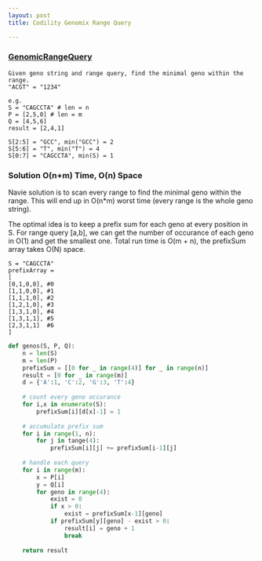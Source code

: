```yaml
---
layout: post
title: Codility Genomix Range Query

---
```


### [GenomicRangeQuery](https://codility.com/programmers/task/genomic_range_query/)

```
Given geno string and range query, find the minimal geno within the range.
"ACGT" = "1234"

e.g.
S = "CAGCCTA" # len = n
P = [2,5,0] # len = m
Q = [4,5,6]
result = [2,4,1]

S[2:5] = "GCC", min("GCC") = 2
S[5:6] = "T", min("T") = 4
S[0:7] = "CAGCCTA", min(S) = 1
```
### Solution O(n+m) Time, O(n) Space

Navie solution is to scan every range to find the minimal geno within the range.  This will end up in O(n*m) worst time (every range is the whole geno string).

The optimal idea is to keep a prefix sum for each geno at every position in S.  For range query [a,b], we can get the number of occurance of each geno in O(1) and get the smallest one.  Total run time is O(m + n), the prefixSum array takes O(N) space.

```
S = "CAGCCTA"
prefixArray = 
[
[0,1,0,0], #0
[1,1,0,0], #1
[1,1,1,0], #2
[1,2,1,0], #3
[1,3,1,0], #4
[1,3,1,1], #5
[2,3,1,1]  #6
]
```

```python
def genos(S, P, Q):
	n = len(S)
	m = len(P)
	prefixSum = [[0 for _ in range(4)] for _ in range(n)]
	result = [0 for _ in range(m)]
	d = {'A':1, 'C':2, 'G':3, 'T':4}
	
	# count every geno occurance
	for i,x in enumerate(S):
		prefixSum[i][d[x]-1] = 1
		
	# accumulate prefix sum
	for i in range(1, n):
		for j in tange(4):
			prefixSum[i][j] += prefixSum[i-1][j]
			
	# handle each query
	for i in range(m):
		x = P[i]
		y = Q[i]
		for geno in range(4):
			exist = 0
			if x > 0:
				exist = prefixSum[x-1][geno]
			if prefixSum[y][geno] - exist > 0:
				result[i] = geno + 1
				break
				
	return result
```